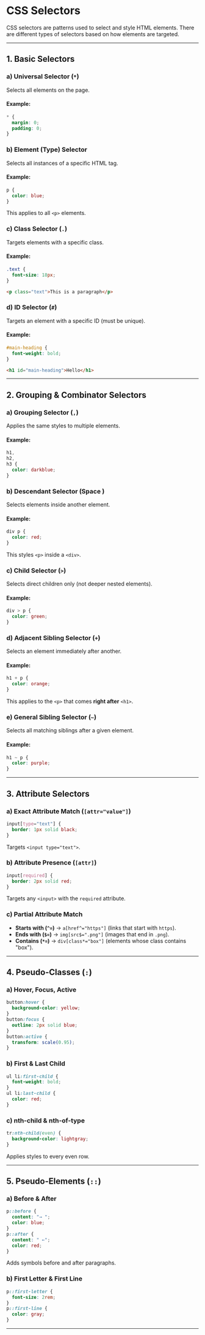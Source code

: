 # **CSS Selectors**

CSS selectors are patterns used to select and style HTML elements. There are different types of selectors based on how elements are targeted.

---

## **1. Basic Selectors**

### **a) Universal Selector (`*`)**

Selects all elements on the page.

#### Example:

```css
* {
  margin: 0;
  padding: 0;
}
```

### **b) Element (Type) Selector**

Selects all instances of a specific HTML tag.

#### Example:

```css
p {
  color: blue;
}
```

This applies to all `<p>` elements.

### **c) Class Selector (`.`)**

Targets elements with a specific class.

#### Example:

```css
.text {
  font-size: 18px;
}
```

```html
<p class="text">This is a paragraph</p>
```

### **d) ID Selector (`#`)**

Targets an element with a specific ID (must be unique).

#### Example:

```css
#main-heading {
  font-weight: bold;
}
```

```html
<h1 id="main-heading">Hello</h1>
```

---

## **2. Grouping & Combinator Selectors**

### **a) Grouping Selector (`,`)**

Applies the same styles to multiple elements.

#### Example:

```css
h1,
h2,
h3 {
  color: darkblue;
}
```

### **b) Descendant Selector (Space )**

Selects elements inside another element.

#### Example:

```css
div p {
  color: red;
}
```

This styles `<p>` inside a `<div>`.

### **c) Child Selector (`>`)**

Selects direct children only (not deeper nested elements).

#### Example:

```css
div > p {
  color: green;
}
```

### **d) Adjacent Sibling Selector (`+`)**

Selects an element immediately after another.

#### Example:

```css
h1 + p {
  color: orange;
}
```

This applies to the `<p>` that comes **right after** `<h1>`.

### **e) General Sibling Selector (`~`)**

Selects all matching siblings after a given element.

#### Example:

```css
h1 ~ p {
  color: purple;
}
```

---

## **3. Attribute Selectors**

### **a) Exact Attribute Match (`[attr="value"]`)**

```css
input[type="text"] {
  border: 1px solid black;
}
```

Targets `<input type="text">`.

### **b) Attribute Presence (`[attr]`)**

```css
input[required] {
  border: 2px solid red;
}
```

Targets any `<input>` with the `required` attribute.

### **c) Partial Attribute Match**

- **Starts with (`^=`)** → `a[href^="https"]` (links that start with `https`).
- **Ends with (`$=`)** → `img[src$=".png"]` (images that end in `.png`).
- **Contains (`*=`)** → `div[class*="box"]` (elements whose class contains "box").

---

## **4. Pseudo-Classes (`:`)**

### **a) Hover, Focus, Active**

```css
button:hover {
  background-color: yellow;
}
button:focus {
  outline: 2px solid blue;
}
button:active {
  transform: scale(0.95);
}
```

### **b) First & Last Child**

```css
ul li:first-child {
  font-weight: bold;
}
ul li:last-child {
  color: red;
}
```

### **c) nth-child & nth-of-type**

```css
tr:nth-child(even) {
  background-color: lightgray;
}
```

Applies styles to every even row.

---

## **5. Pseudo-Elements (`::`)**

### **a) Before & After**

```css
p::before {
  content: "→ ";
  color: blue;
}
p::after {
  content: " ←";
  color: red;
}
```

Adds symbols before and after paragraphs.

### **b) First Letter & First Line**

```css
p::first-letter {
  font-size: 2rem;
}
p::first-line {
  color: gray;
}
```

---
